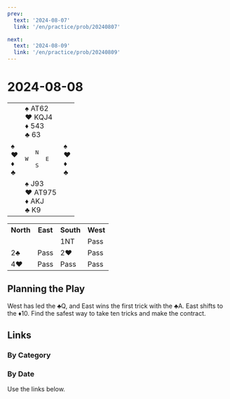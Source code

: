 ```yaml
---
prev:
  text: '2024-08-07'
  link: '/en/practice/prob/20240807'

next:
  text: '2024-08-09'
  link: '/en/practice/prob/20240809'
---
```


# 2024-08-08

<table class="deal">
	<tr>
		<td></td>
		<td>♠️ AT62<br>♥️ KQJ4<br>♦️ 543<br>♣️ 63</td>
		<td></td>
	</tr>
	<tr>
		<td>♠️ <br>♥️ <br>♦️ <br>♣️ </td>
		<td><pre>   N<br>W     E<br>   S</pre></td>
		<td>♠️ <br>♥️ <br>♦️ <br>♣️ </td>
	</tr>
	<tr>
		<td></td>
		<td>♠️ J93<br>♥️ AT975<br>♦️ AKJ<br>♣️ K9</td>
		<td></td>
	</tr>
</table>

<table class="auction">
	<tr>
		<th>North</th>
		<th>East</th>
		<th>South</th>
		<th>West</th>
	</tr>
	<tr>
		<td></td>
		<td></td>
		<td>1NT</td>
		<td>Pass</td>
	</tr>
	<tr>
		<td>2♣️</td>
		<td>Pass</td>
		<td>2♥️</td>
		<td>Pass</td>
	</tr>
	<tr>
		<td>4♥️</td>
		<td>Pass</td>
		<td>Pass</td>
		<td>Pass</td>
	</tr>
</table>

## Planning the Play

West has led the ♣️Q, and East wins the first trick with the ♣️A. East shifts to the ♦️10. Find the safest way to take ten tricks and make the contract.

## Links

[<Badge type="tip" text="Check Solution"/>](/en/learning/prob/20240808)

### By Category

[<Badge type="tip" text="<--"/>](/en/practice/prob/20240805)
[<Badge type="tip" text="Calendar"/>](/en/practice/calendar/202408)
[<Badge type="tip" text="-->"/>](/en/practice/prob/20240809)

### By Date

Use the links below.